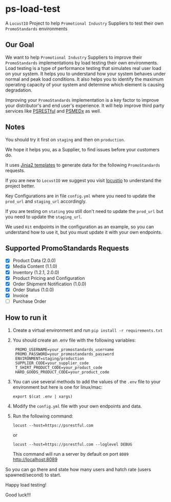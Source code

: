 # ps-load-test

A `LocustIO` Project to help `Promotional Industry` Suppliers to test their own `PromoStandards` environments

## Our Goal

We want to help `Promotional Industry` Suppliers to improve their `PromoStandards` implementations by load testing
their own environments. Load testing is a type of performance testing that simulates real user load on your system.
It helps you to understand how your system behaves under normal and peak load conditions. It also helps you to identify
the maximum operating capacity of your system and determine which element is causing degradation.

Improving your `PromoStandards` implementation is a key factor to improve your distributor's and end user's experience.
It will help improve third party services like [PSRESTful](https://psrestful.com) and [PSMEDx](https://psmedx.com) as well.

## Notes

You should try it first on `staging` and then on `production`.

We hope it helps you, as a Supplier, to find issues before your customers do.

It uses [Jinja2 templates](https://jinja.palletsprojects.com/en/3.1.x/) to generate data for the following `PromoStandards` requests.

If you are new to `LocustIO` we suggest you visit [locustio](https://locust.io/) to understand the project better.

Key Configurations are in file `config.yml` where you need to update the `prod_url` and `staging_url` accordingly.

If you are testing on `stating` you still don't need to update the `prod_url` but you need to update the `staging_url`.

We used `Hit` endpoints in the configuration as an example, so you can understand how to use it, but you must update it with your own endpoints.


## Supported PromoStandards Requests
- [x] Product Data (2.0.0)
- [x] Media Content (1.1.0)
- [x] Inventory (1.2.1, 2.0.0)
- [x] Product Pricing and Configuration
- [x] Order Shipment Notification (1.0.0)
- [x] Order Status (1.0.0)
- [x] Invoice
- [ ] Purchase Order

## How to run it

1. Create a virtual environment and run `pip install -r requirements.txt`

2. You should create an .env file with the following variables:
    
   ```shell
    PROMO_USERNAME=your_promostandards_username
    PROMO_PASSWORD=your_promostandards_password
    ENVIRONMENT=staging/production
    SUPPLIER_CODE=your_supplier_code
    T_SHIRT_PRODUCT_CODE=your_product_code
    HARD_GOODS_PRODUCT_CODE=your_product_code
    ```

3. You can use several methods to add the values of the `.env` file to your environment but here is one for linux/mac:

    ```shell
    export $(cat .env | xargs)
    ```

4. Modify the `config.yml` file with your own endpoints and data.
5. Run the following command:

    ```shell
    locust --host=https://psrestful.com
    ```
    
    or 
    
    ```shell
    locust --host=https://psrestful.com --loglevel DEBUG
    ```

    This command will run a server by default on port `8089` [http://localhost:8089](http://localhost:8089)


So you can go there and state how many users and hatch rate (users spawned/second)
to start.


Happy load testing!

Good luck!!!
